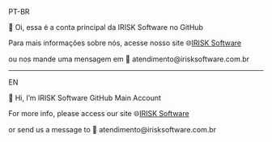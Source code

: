 PT-BR

👋 Oi, essa é a conta principal da IRISK Software no GitHub

Para mais informações sobre nós, acesse nosso site 🌐[IRISK Software](https://www.irisksoftware.com.br/)
</p> ou nos mande uma mensagem em 📧 atendimento@irisksoftware.com.br

--- 

EN 

👋 Hi, I’m IRISK Software GitHub Main Account

For more info, please access our site 🌐[IRISK Software](https://www.irisksoftware.com.br/)
</p> or send us a message to 📧 atendimento@irisksoftware.com.br

<!---
IRISK-Software/IRISK-Software is a ✨ special ✨ repository because its `README.md` (this file) appears on your GitHub profile.
You can click the Preview link to take a look at your changes.
--->
